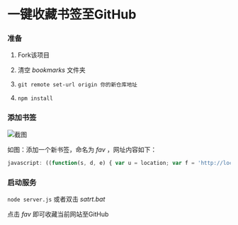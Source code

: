 # 一键收藏书签至GitHub

### 准备

1. Fork该项目 

2. 清空 *bookmarks* 文件夹

3. `git remote set-url origin 你的新仓库地址`

4. `npm install`

### 添加书签

![截图](https://github.com/vectorzero/bookmark/blob/master/screen.png)

如图：添加一个新书签，命名为 *fav* ，网址内容如下：

```js
javascript: ((function(s, d, e) { var u = location; var f = 'http://localhost:3000/create?link=' + e(u.href) + '&title=' + e(d.title); function a() { if (!window.open(f, '', 'toolbar=0,status=0,resizable=1,width=700,height=450,left=' + (s.width - 700) / 2 + ',top=' + (s.height - 650) / 2)) u.href = f }; if (/Firefox/.test(navigator.userAgent)) setTimeout(a, 0); else a() })(screen, document, encodeURIComponent));
```

### 启动服务

`node server.js` 或者双击 *satrt.bat* 

点击 *fav* 即可收藏当前网站至GitHub